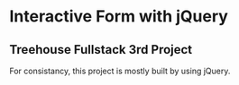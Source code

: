 # Interactive Form with jQuery

## Treehouse Fullstack 3rd Project

For consistancy, this project is mostly built by using jQuery.
